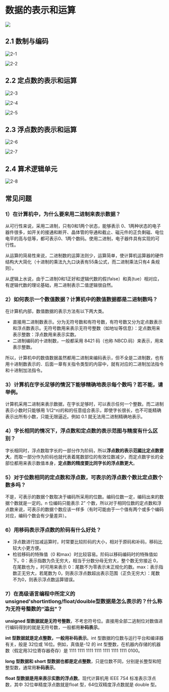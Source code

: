 # 数据的表示和运算

![](./doc/2-0.png)

## 2.1 数制与编码

![2-1](./doc/2-1.png)

![2-2](./doc/2-2.png)

## 2.2 定点数的表示和运算

![2-3](./doc/2-3.png)

![2-4](./doc/2-4.png)

![2-5](./doc/2-5.png)

## 2.3 浮点数的表示和运算

![2-6](./doc/2-6.png)

![2-7](./doc/2-7.png)

## 2.4 算术逻辑单元

![2-8](./doc/2-8.png)

## 常见问题

### 1）在计算机中，为什么要来用二进制来表示数据？

从可行性来说，采用二进制，只有0和1两个状态，能够表示 0、1两种状态的电子器件很多，如开关的接通和断开、晶体管的导通和截止、磁元件的正负剩磁、电位电平的高与低等，都可表示0、1两个数码。使用二进制，电子器件具有实现的可行性。

从运算的简易性来说，二进制数的运算法则少，运算简单，使计算机运算器的硬件结构大大简化（十进制的乘法九九口诀表有55条公式，而二进制乘法只有4 条规则）。

从逻辑上水说，由于二进制0和1正好和逻辑代数的假(false）和真(tue）相对应，有逻辑代数的理论基础，用二进制表示二值逻辑很自然。

### 2）如何表示一个数值数据？计算机中的数值数据都是二进制数吗？

在计算机内部，数值数据的表示方法有以下两大类。

- 直接用二进制数表示。分为无符号数和有符号数，有符号数又分为定点数表示和浮点数表示。无符号数用来表示无符号整数（如地址等信息）：定点数用来表示整数：浮点数用来表示实数。
- 二进制编码的十进制数，一般都采用 8421 码（也称 NBCD.码）来表示，用来表示整数。

所以，计算机中的数值数据虽然都用二进制来编码表示，但不全是二进制数，也有用十进制数表示的．后面一章有关指令类型的内容中，就有对应的二进制加法指令和十进制加法指令。

### 3）计算机在字长足够的情況下能够精确地表示每个数吗？若不能，请举例。

计算机采用二进制来表示数据，在字长足够时，可以表示任何一个整数。而二进制表示小数时只能够用 1/(2^n)的和的任意组合表示，即使字长很长，也不可能精确表示出所有小数，只能无限逼近。例如 0.1 就无法用二进制精确地表示。

### 4）字长相同的情况下，浮点数和定点数的表示范图与精度有什么区别？

字长相同时，浮点数取字长的一部分作为阶码，所以**浮点数的表示范國比定点数要大**，而取一部分作为阶码也就代表着尾数部位的有效位数减少，而定点数宇长的全部位都用来表示数值本身，**定点数的精度要比同字长的浮点数更大**。

### 5）对于位数相同的定点数和浮点数，可表示的浮点数个数比定点数个数多吗？

不是，可表示的数据个数取决于编码所采用的位数。编码位数一定，编码出来的数据个数就是一定的。n 位编码只能表示 2” 个数，所以对于相同位数的定点数和浮点数来说，可表示的数据个数应该一样多（有时可能由于一个值有两个或多个编码对应，编码个数会有少量差异）。

### 6）用移码表示浮点数的阶码有什么好处？

- 浮点数进行加减运算时，时常要比较阶码的大小，相对于原码和补码，移码比较大小更方便。
- 检验移码的特殊值（0 和max）时比较容易。阶码以移码编码时的特殊值如下。0：表示指数为负无穷大，相当于分数分母无穷大，整个数无穷接近 0，在尾数也为 。时可用来表示 0：尾数不为零表示末正规化的数。max：表示指数正无穷大，若尾数为 0，则表示浮点数超出表示范围（正负无穷大）：尾数不为0，则表示浮点数运算错误。

### 7）在高级语言编程中所定义的 unsigned'shortintlong/float/douible型数据是怎么表示的？什么称为无符号整数的“溢出"？
**unsigned 型数据就是无符号整数**，不考忠符号位。直接用全部二逃制位对数值进行编码得到的就是无符号数，一般都用**补码表示**。

**int 型数据就是定点整数，一般用补码表示**。int 型数据的位数与运行平台和编译器有关，般是 32位或 16位。例如，真值是-12 的 int 型整数，在机器内存储的机器数（假定用32位寄存器奇存）是 1111 1111 1111 1111 1111 1111 1111 0100。

**long 型数据和 short 型数据也都是定点整数**，只是位数不同，分别是长整型和短整型数，通常用**补码表示**。

**float 型数据是用来表示实数的浮点数**。现代计算机用 IEEE 7S4 标准表示浮点数，其中 32位单精度浮点数就是float 型，64位双精度浮点数就是 double 型。

